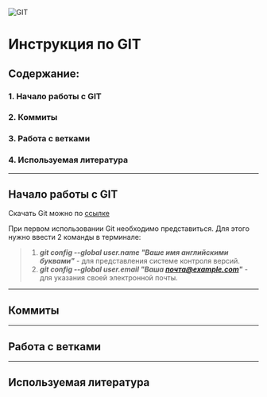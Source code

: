 ![GIT](git.png)
# Инструкция по GIT 

## Содержание:
### 1. Начало работы с GIT
### 2. Коммиты
### 3. Работа с ветками
### 4. Используемая литература

***

## Начало работы с GIT

Скачать Git можно по [ссылке](https://git-scm.com/)

При первом использовании Git необходимо представиться. Для этого нужно ввести 2 команды в терминале:

>1. ***git config --global user.name "Ваше имя английскими буквами"*** - для представления системе контроля версий.
>2. ***git config --global user.email "Ваша почта@example.com"*** - для указания своей электронной почты.

***

## Коммиты

***

## Работа с ветками

***

## Используемая литература